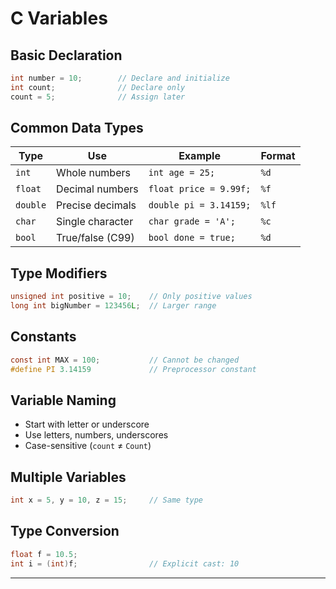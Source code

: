 # C Variables

## Basic Declaration
```c
int number = 10;        // Declare and initialize
int count;              // Declare only
count = 5;              // Assign later
```

## Common Data Types
| Type | Use | Example | Format |
|------|-----|---------|--------|
| `int` | Whole numbers | `int age = 25;` | `%d` |
| `float` | Decimal numbers | `float price = 9.99f;` | `%f` |
| `double` | Precise decimals | `double pi = 3.14159;` | `%lf` |
| `char` | Single character | `char grade = 'A';` | `%c` |
| `bool` | True/false (C99) | `bool done = true;` | `%d` |

## Type Modifiers
```c
unsigned int positive = 10;    // Only positive values
long int bigNumber = 123456L;  // Larger range
```

## Constants
```c
const int MAX = 100;           // Cannot be changed
#define PI 3.14159             // Preprocessor constant
```

## Variable Naming
- Start with letter or underscore
- Use letters, numbers, underscores
- Case-sensitive (`count` ≠ `Count`)

## Multiple Variables
```c
int x = 5, y = 10, z = 15;     // Same type
```

## Type Conversion
```c
float f = 10.5;
int i = (int)f;                // Explicit cast: 10
```

---
